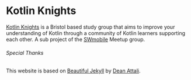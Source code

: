 # Kotlin Knights

[Kotlin Knights](http://kotlinknights.com/) is a Bristol based study group that aims to improve your understanding of Kotlin through a community of Kotlin learners supporting each other. A sub project of the [SWmobile](https://www.meetup.com/swmobile/) Meetup group.

###### Special Thanks

This website is based on [Beautiful Jekyll](https://github.com/daattali/beautiful-jekyll) by [Dean Attali](https://deanattali.com/).
